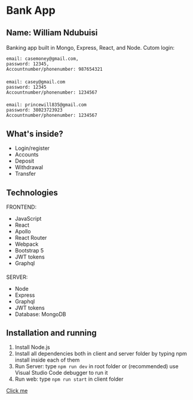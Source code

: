 # Bank App

## Name: William Ndubuisi

####

Banking app built in Mongo, Express, React, and Node.
Cutom login:

    email: casemoney@gmail.com,
    password: 12345,
    Accountnumber/phonenumber: 987654321

####

    email: casey@gmail.com
    password: 12345
    Accountnumber/phonenumber: 1234567

####

    email: princewill835@gmail.com
    password: 38023723923
    Accountnumber/phonenumber: 1234567

## What's inside?

- Login/register
- Accounts
- Deposit
- Withdrawal
- Transfer

## Technologies

FRONTEND:

- JavaScript
- React
- Apollo
- React Router
- Webpack
- Bootstrap 5
- JWT tokens
- Graphql

####

SERVER:

- Node
- Express
- Graphql
- JWT tokens
- Database: MongoDB

## Installation and running

1. Install Node.js
2. Install all dependencies both in client and server folder by typing npm install inside each of them
3. Run Server: type `npm run dev` in root folder or (recommended) use Visual Studio Code debugger to run it
4. Run web: type `npm run start` in client folder

[Click me](https://rocketbank-9yqv.onrender.com/)
